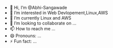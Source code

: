 - 👋 Hi, I’m @Abhi-Sangawade
- 👀 I’m interested in Web Devlopement,Linux,AWS 
- 🌱 I’m currently Linux and AWS
- 💞️ I’m looking to collaborate on ...
- 📫 How to reach me ...
- 😄 Pronouns: ...
- ⚡ Fun fact: ...

<!---
Abhi-Sangawade/Abhi-Sangawade is a ✨ special ✨ repository because its `README.md` (this file) appears on your GitHub profile.
You can click the Preview link to take a look at your changes.
--->
